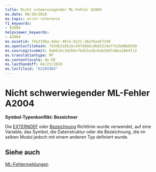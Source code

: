 ```yaml
---
title: Nicht schwerwiegender ML-Fehler A2004
ms.date: 08/30/2018
ms.topic: error-reference
f1_keywords:
- A2004
helpviewer_keywords:
- A2004
ms.assetid: 74e219ba-4dec-467a-b121-18a76aa57230
ms.openlocfilehash: f43d6316b16c497d8b6cdb03319effe2bd0b03d9
ms.sourcegitcommit: 0ab61bc3d2b6cfbd52a16c6ab2b97a8ea1864f12
ms.translationtype: MT
ms.contentlocale: de-DE
ms.lasthandoff: 04/23/2019
ms.locfileid: "62201965"
---
```

# <a name="ml-nonfatal-error-a2004"></a>Nicht schwerwiegender ML-Fehler A2004

**Symbol-Typenkonflikt: Bezeichner**

Die [EXTERNDEF](../../assembler/masm/externdef.md) oder [Bezeichnung](../../assembler/masm/label-masm.md) Richtlinie wurde verwendet, auf eine Variable, das Symbol, die Datenstruktur oder die Bezeichnung, die im selben Modul jedoch mit einem anderen Typ definiert wurde.

## <a name="see-also"></a>Siehe auch

[ML-Fehlermeldungen](../../assembler/masm/ml-error-messages.md)<br/>